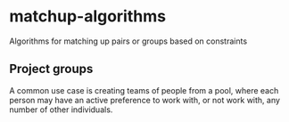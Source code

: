 # matchup-algorithms
Algorithms for matching up pairs or groups based on constraints

## Project groups
A common use case is creating teams of people from a pool, where each person may have an active preference to work with, or not work with, any number of other individuals.